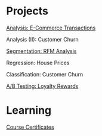 # Projects

[Analysis: E-Commerce Transactions](https://alexpaine.github.io/portfolio/Transaction_Data_Part_1.html)

Analysis (II): Customer Churn

[Segmentation: RFM Analysis](https://alexpaine.github.io/portfolio/Transaction_Data_Part_2.html)

Regression: House Prices

Classification: Customer Churn

[A/B Testing: Loyalty Rewards](https://alexpaine.github.io/portfolio/ABTest_ReducingChurn.html)



# Learning

[Course Certificates](https://alexpaine.github.io/certificates/)
